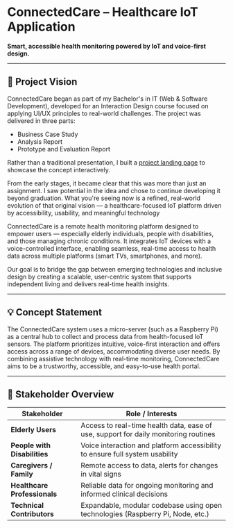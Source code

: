 # ConnectedCare – Healthcare IoT Application

**Smart, accessible health monitoring powered by IoT and voice-first design.**

---

## 🧠 Project Vision

ConnectedCare began as part of my Bachelor's in IT (Web & Software Development), developed for an Interaction Design course focused on applying UI/UX principles to real-world challenges. The project was delivered in three parts:

- Business Case Study
- Analysis Report
- Prototype and Evaluation Report

Rather than a traditional presentation, I built a [project landing page](https://github.com/NabuTech/Healthcare_IoT_App_Project)  to showcase the concept interactively.

From the early stages, it became clear that this was more than just an assignment. I saw potential in the idea and chose to continue developing it beyond graduation. What you're seeing now is a refined, real-world evolution of that original vision — a healthcare-focused IoT platform driven by accessibility, usability, and meaningful technology

ConnectedCare is a remote health monitoring platform designed to empower users — especially elderly individuals, people with disabilities, and those managing chronic conditions. It integrates IoT devices with a voice-controlled interface, enabling seamless, real-time access to health data across multiple platforms (smart TVs, smartphones, and more).

Our goal is to bridge the gap between emerging technologies and inclusive design by creating a scalable, user-centric system that supports independent living and delivers real-time health insights.

---

## 💡 Concept Statement

The ConnectedCare system uses a micro-server (such as a Raspberry Pi) as a central hub to collect and process data from health-focused IoT sensors. The platform prioritizes intuitive, voice-first interaction and offers access across a range of devices, accommodating diverse user needs. By combining assistive technology with real-time monitoring, ConnectedCare aims to be a trustworthy, accessible, and easy-to-use health portal.

---

## 👥 Stakeholder Overview

| Stakeholder       | Role / Interests |
|-------------------|------------------|
| **Elderly Users** | Access to real-time health data, ease of use, support for daily monitoring routines |
| **People with Disabilities** | Voice interaction and platform accessibility to ensure full system usability |
| **Caregivers / Family** | Remote access to data, alerts for changes in vital signs |
| **Healthcare Professionals** | Reliable data for ongoing monitoring and informed clinical decisions |
| **Technical Contributors** | Expandable, modular codebase using open technologies (Raspberry Pi, Node, etc.) |


